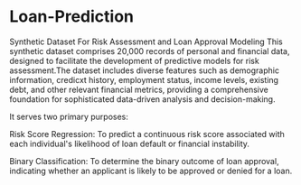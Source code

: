 # Loan-Prediction
Synthetic Dataset For Risk Assessment and Loan Approval Modeling
This synthetic dataset comprises 20,000 records of personal and financial data, designed to facilitate the development of predictive models for risk assessment.The dataset includes diverse features such as demographic information, credicxt history, employment status, income levels, existing debt, and other relevant financial metrics, providing a comprehensive foundation for sophisticated data-driven analysis and decision-making.

It serves two primary purposes:

Risk Score Regression: To predict a continuous risk score associated with each individual's likelihood of loan default or financial instability.

Binary Classification: To determine the binary outcome of loan approval, indicating whether an applicant is likely to be approved or denied for a loan.
